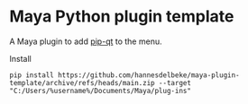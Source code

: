 # Maya Python plugin template

A Maya plugin to add [pip-qt](https://github.com/hannesdelbeke/pip-qt) to the menu. 

Install
```
pip install https://github.com/hannesdelbeke/maya-plugin-template/archive/refs/heads/main.zip --target "C:/Users/%username%/Documents/Maya/plug-ins"
```

